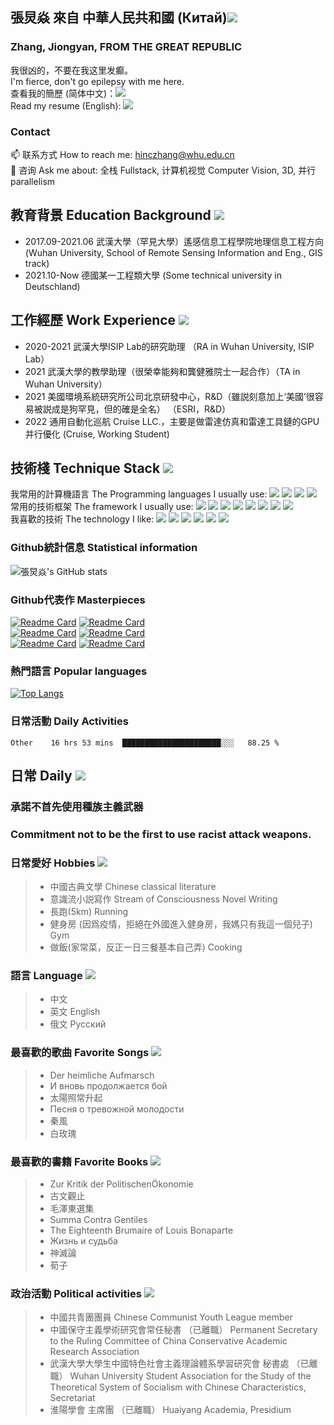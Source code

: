 ## 張炅焱 來自 中華人民共和國 (Китай)<img src="https://cdn.emojidex.com/emoji/xhdpi/%E4%B8%AD%E5%9B%BD%E5%9B%BD%E6%97%97.png?1417130677"/>
### Zhang, Jiongyan, FROM THE GREAT REPUBLIC 
我很凶的，不要在我这里发癫。  
I'm fierce, don't go epilepsy with me here.  
查看我的簡歷 (简体中文)：<a href="簡歷-新.pdf"><img src="https://img.shields.io/badge/简历-CN-brightgreen"/></a>  
Read my resume (English): <a href="RESEME_NEW.pdf"><img src="https://img.shields.io/badge/简历-EN-yellowgreen"/></a>  
### Contact 
📫 联系方式 How to reach me: hinczhang@whu.edu.cn  
💬 咨询 Ask me about: 全栈 Fullstack, 计算机视觉 Computer Vision, 3D, 并行 parallelism  
## 教育背景 Education Background <img src="https://img.shields.io/badge/教育-Education-brightgreen"/>
- 2017.09-2021.06 武漢大學（罕見大學）遙感信息工程學院地理信息工程方向 (Wuhan University, School of Remote Sensing Information and Eng., GIS track)  
- 2021.10-Now 德國某一工程類大學 (Some technical university in Deutschland)
## 工作經歷 Work Experience <img src="https://img.shields.io/badge/工作-Work-orange"/>
- 2020-2021 武漢大學ISIP Lab的研究助理 （RA in Wuhan University, ISIP Lab）  
- 2021 武漢大學的教學助理（很榮幸能夠和龔健雅院士一起合作）（TA in Wuhan University）
- 2021 美國環境系統研究所公司北京研發中心，R&D（雖説刻意加上‘美國’很容易被説成是狗罕見，但的確是全名） （ESRI，R&D）  
- 2022 通用自動化巡航 Cruise LLC.，主要是做雷達仿真和雷達工具鏈的GPU并行優化  (Cruise, Working Student)
## 技術棧 Technique Stack <img src="https://img.shields.io/badge/Techniques-v1.0.0-red"/>
我常用的計算機語言 The Programming languages I usually use: <img src="https://img.shields.io/badge/Language-Javascript-green"/>
<img src="https://img.shields.io/badge/Language-C++-green"/>
<img src="https://img.shields.io/badge/Language-Java-green"/>
<img src="https://img.shields.io/badge/Language-Python-green"/>  
常用的技術框架 The framework I usually use: <img src="https://img.shields.io/badge/Stack-Vue-red"/>
<img src="https://img.shields.io/badge/Stack-Android-red"/>
<img src="https://img.shields.io/badge/Stack-OpenCV-red"/>
<img src="https://img.shields.io/badge/Stack-Hadoop-red"/>
<img src="https://img.shields.io/badge/Stack-MPI/OpenMP-red"/>
<img src="https://img.shields.io/badge/Stack-QT-red"/>
<img src="https://img.shields.io/badge/Stack-CUDA-red"/>
<img src="https://img.shields.io/badge/Stack-MFC-red"/>  
我喜歡的技術 The technology I like: <img src="https://img.shields.io/badge/Tech-3D-blue"/>
<img src="https://img.shields.io/badge/Tech-DataScience-blue"/>
<img src="https://img.shields.io/badge/Tech-DeepLearning-blue"/>
<img src="https://img.shields.io/badge/Tech-Modelling-blue"/>
<img src="https://img.shields.io/badge/Tech-CV-blue"/>
<img src="https://img.shields.io/badge/Tech-ImageProcessing-blue"/>
<!--
**hinczhang/hinczhang** is a ✨ _special_ ✨ repository because its `README.md` (this file) appears on your GitHub profile.

Here are some ideas to get you started:

- 🔭 I’m currently working on ...
- 🌱 I’m currently learning ...
- 👯 I’m looking to collaborate on ...
- 🤔 I’m looking for help with ...
- 💬 Ask me about ...
- 📫 How to reach me: ...
- 😄 Pronouns: ...
- ⚡ Fun fact: ...
-->
### Github統計信息 Statistical information
![張炅焱's GitHub stats](https://github-readme-stats.vercel.app/api?username=hinczhang&show_icons=true&theme=vue)  
### Github代表作 Masterpieces
[![Readme Card](https://github-readme-stats.vercel.app/api/pin/?username=hinczhang&repo=Machine-Learning-for-3D-Geometry&theme=vue)](https://github.com/hinczhang/Machine-Learning-for-3D-Geometry)
[![Readme Card](https://github-readme-stats.vercel.app/api/pin/?username=hinczhang&repo=3D-Scanning-and-Motion-Capture&theme=swift&layout=compact)](https://github.com/hinczhang/3D-Scanning-and-Motion-Capture)  
[![Readme Card](https://github-readme-stats.vercel.app/api/pin/?username=hinczhang&repo=INF560&theme=buefy)](https://github.com/hinczhang/INF560)
[![Readme Card](https://github-readme-stats.vercel.app/api/pin/?username=hinczhang&repo=GeoRecorder)](https://github.com/hinczhang/GeoRecorder)  
[![Readme Card](https://github-readme-stats.vercel.app/api/pin/?username=hinczhang&repo=Graduate-Thesis&theme=graywhite)](https://github.com/hinczhang/Graduate-Thesis)
[![Readme Card](https://github-readme-stats.vercel.app/api/pin/?username=hinczhang&repo=ObjectRec&theme=swift)](https://github.com/hinczhang/ObjectRec)
### 熱門語言 Popular languages
[![Top Langs](https://github-readme-stats.vercel.app/api/top-langs/?username=hinczhang)](https://github.com/hinczhang/github-readme-stats)
### 日常活動 Daily Activities
<!--START_SECTION:waka-->

```text
Other    16 hrs 53 mins  ██████████████████████░░░   88.25 %
```

<!--END_SECTION:waka-->
## 日常 Daily <img src="https://img.shields.io/badge/%E6%97%A5%E5%B8%B8-daily-blue"/>
### 承諾不首先使用種族主義武器
### Commitment not to be the first to use racist attack weapons.
### 日常愛好 Hobbies <img src="https://img.shields.io/badge/hobby-favorite-brightgreen"/>
> - 中國古典文學 Chinese classical literature  
> - 意識流小説寫作 Stream of Consciousness Novel Writing  
> - 長跑(5km) Running
> - 健身房 (因爲疫情，拒絕在外國進入健身房，我媽只有我這一個兒子) Gym
> - 做飯(家常菜，反正一日三餐基本自己弄) Cooking  
### 語言 Language <img src="https://img.shields.io/badge/language-use-orange"/>
> - 中文  
> - 英文 English  
> - 俄文 Русский  
### 最喜歡的歌曲 Favorite Songs <img src="https://img.shields.io/badge/song-favorite-lightgrey"/>
> - Der heimliche Aufmarsch  
> - И вновь продолжается бой  
> - 太陽照常升起  
> - Песня о тревожной молодости  
> - 秦風  
> - 白玫瑰  
### 最喜歡的書籍 Favorite Books <img src="https://img.shields.io/badge/book-favorite-green"/>
> - Zur Kritik der PolitischenÖkonomie  
> - 古文觀止  
> - 毛澤東選集  
> - Summa Contra Gentiles  
> - The Eighteenth Brumaire of Louis Bonaparte  
> - Жизнь и судьба
> - 神滅論
> - 荀子
### 政治活動 Political activities <img src="https://img.shields.io/badge/activity-politics-yellowgreen"/>
> - 中國共青團團員 Chinese Communist Youth League member  
> - 中國保守主義學術研究會常任秘書 （已離職） Permanent Secretary to the Ruling Committee of China Conservative Academic Research Association  
> - 武漢大學大學生中國特色社會主義理論體系學習研究會 秘書處 （已離職） Wuhan University Student Association for the Study of the Theoretical System of Socialism with Chinese Characteristics, Secretariat  
> - 淮陽學會 主席團 （已離職） Huaiyang Academia, Presidium  
